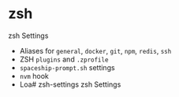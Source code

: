 # zsh
zsh Settings

- Aliases for `general`, `docker`, `git`, `npm`, `redis`, `ssh`
- ZSH `plugins` and `.zprofile`
- `spaceship-prompt.sh` settings
- `nvm` hook
- Loa# zsh-settings
zsh Settings
